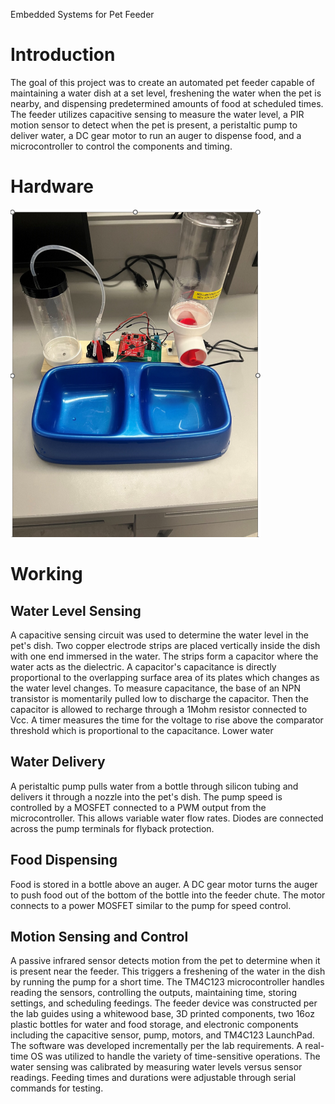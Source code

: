 Embedded Systems for Pet Feeder

# Introduction
The goal of this project was to create an automated pet feeder capable of maintaining a water dish at a set level, freshening the water when the pet is nearby, and dispensing predetermined amounts of food at scheduled times. The feeder utilizes capacitive sensing to measure the water level, a PIR motion sensor to detect when the pet is present, a peristaltic pump to deliver water, a DC gear motor to run an auger to dispense food, and a microcontroller to control the components and timing.

# Hardware

<img src="petfeeder.png" alt="petfeeder" width="400"/>

# Working

## Water Level Sensing
A capacitive sensing circuit was used to determine the water level in the pet's dish. Two copper electrode strips are placed vertically inside the dish with one end immersed in the water. The strips form a capacitor where the water acts as the dielectric. A capacitor's capacitance is directly proportional to the overlapping surface area of its plates which changes as the water level changes. 
To measure capacitance, the base of an NPN transistor is momentarily pulled low to discharge the capacitor. Then the capacitor is allowed to recharge through a 1Mohm resistor connected to Vcc. A timer measures the time for the voltage to rise above the comparator threshold which is proportional to the capacitance. Lower water 

## Water Delivery
A peristaltic pump pulls water from a bottle through silicon tubing and delivers it through a nozzle into the pet's dish. The pump speed is controlled by a MOSFET connected to a PWM output from the microcontroller. This allows variable water flow rates. Diodes are connected across the pump terminals for flyback protection.

## Food Dispensing
Food is stored in a bottle above an auger. A DC gear motor turns the auger to push food out of the bottom of the bottle into the feeder chute. The motor connects to a power MOSFET similar to the pump for speed control. 

## Motion Sensing and Control
A passive infrared sensor detects motion from the pet to determine when it is present near the feeder. This triggers a freshening of the water in the dish by running the pump for a short time.
The TM4C123 microcontroller handles reading the sensors, controlling the outputs, maintaining time, storing settings, and scheduling feedings.
The feeder device was constructed per the lab guides using a whitewood base, 3D printed components, two 16oz plastic bottles for water and food storage, and electronic components including the capacitive sensor, pump, motors, and TM4C123 LaunchPad. The software was developed incrementally per the lab requirements. A real-time OS was utilized to handle the variety of time-sensitive operations. The water sensing was calibrated by measuring water levels versus sensor readings. Feeding times and durations were adjustable through serial commands for testing. 


